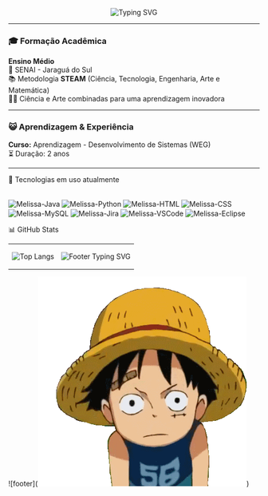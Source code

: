 <p align="center"> <img src="https://readme-typing-svg.herokuapp.com/?font=Fira+Code&size=20&pause=1000&color=EC4899&center=true&vCenter=true&width=600&lines=Olá%2C+eu+sou+a+Melissa!;Apaixonada+por+tecnologia+e+aprendizado+contínuo;Sempre+em+busca+de+evolução+e+conhecimento+🚀" alt="Typing SVG" /> </p>


---

### 🎓 Formação Acadêmica

**Ensino Médio**  
🏫 SENAI - Jaraguá do Sul  
📚 Metodologia **STEAM** (Ciência, Tecnologia, Engenharia, Arte e Matemática)  
🔬🎨 Ciência e Arte combinadas para uma aprendizagem inovadora

---

### 😺 Aprendizagem & Experiência

**Curso:** Aprendizagem - Desenvolvimento de Sistemas (WEG)  
⏳ Duração: 2 anos

---
🌟 Tecnologias em uso atualmente


<div style="display: inline-block">
  <br>
  <img align="center" alt="Melissa-Java" height="60" width="80" src="https://cdn.jsdelivr.net/gh/devicons/devicon@latest/icons/java/java-original.svg" />
  <img align="center" alt="Melissa-Python" height="60" width="80" src="https://cdn.jsdelivr.net/gh/devicons/devicon@latest/icons/python/python-original.svg" />
  <img align="center" alt="Melissa-HTML" height="60" width="80" src="https://cdn.jsdelivr.net/gh/devicons/devicon@latest/icons/html5/html5-original.svg" />
  <img align="center" alt="Melissa-CSS" height="60" width="80" src="https://cdn.jsdelivr.net/gh/devicons/devicon@latest/icons/css3/css3-original.svg" />
  <img align="center" alt="Melissa-MySQL" height="60" width="80" src="https://cdn.jsdelivr.net/gh/devicons/devicon@latest/icons/mysql/mysql-original-wordmark.svg" />
  <img align="center" alt="Melissa-Jira" height="60" width="80" src="https://cdn.jsdelivr.net/gh/devicons/devicon@latest/icons/jira/jira-original-wordmark.svg" />
  <img align="center" alt="Melissa-VSCode" height="60" width="80" src="https://cdn.jsdelivr.net/gh/devicons/devicon@latest/icons/vscode/vscode-original.svg" />
  <img align="center" alt="Melissa-Eclipse" height="60" width="80" src="https://cdn.jsdelivr.net/gh/devicons/devicon@latest/icons/eclipse/eclipse-original.svg" />
</div>

📊 GitHub Stats


<table>
  <tr>
    <td>
        <img src="https://github-readme-stats.vercel.app/api/top-langs/?username=melll1601&theme=radical&hide_border=false&layout=compact" alt="Top Langs" style="width: 320px;" />
    </td>
    <td>
      <p align="center"> <img src="https://readme-typing-svg.herokuapp.com/?font=Fira+Code&size=20&pause=1000&color=EC4899&center=true&vCenter=true&width=600&lines=😺+Até+logo+!+😽" alt="Footer Typing SVG" /> </p>
    </td>
  </tr>
</table>




![footer](![alt text](assets/luffy.gif))
